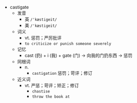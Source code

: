 - castigate
  - 发音
    - 英 `/'kæstigeit/`
    - 美 `/'kæstiɡeit/`
  - 词义
    - vt. 惩罚；严厉批评
    - `to criticize or punish someone severely`
  - 记忆
    - cast (扔) + i (我) + gate (门) → 向我的门扔东西 → 惩罚
  - 同根词
    - n.
      - `castigation` 惩罚；苛评；修订
  - 近义词
    - vt. 严惩；苛评；矫正；修订
      - `chastise`
      - `throw the book at`
